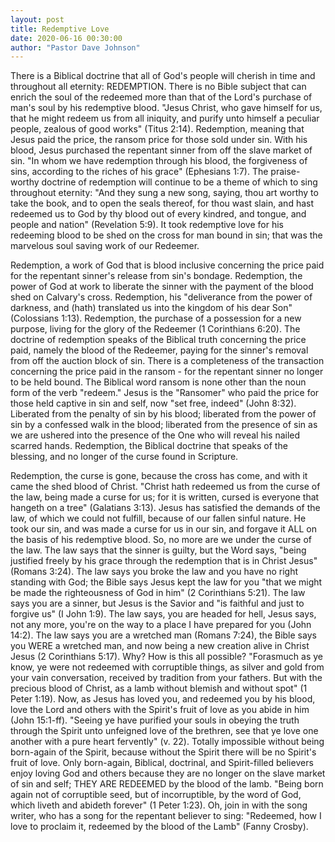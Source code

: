 ```yaml
---
layout: post
title: Redemptive Love
date: 2020-06-16 00:30:00
author: "Pastor Dave Johnson"
---
```


There is a Biblical doctrine that all of God's people will cherish in time and throughout all eternity: REDEMPTION. There is no Bible subject that can enrich the soul of the redeemed more than that of the Lord's purchase of man's soul by his redemptive blood. "Jesus Christ, who gave himself for us, that he might redeem us from all iniquity, and purify unto himself a peculiar people, zealous of good works" (Titus 2:14). Redemption, meaning that Jesus paid the price, the ransom price for those sold under sin. With his blood, Jesus purchased the repentant sinner from off the slave market of sin. "In whom we have redemption through his blood, the forgiveness of sins, according to the riches of his grace" (Ephesians 1:7). The praise-worthy doctrine of redemption will continue to be a theme of which to sing throughout eternity: "And they sung a new song, saying, thou art worthy to take the book, and to open the seals thereof, for thou wast slain, and hast redeemed us to God by thy blood out of every kindred, and tongue, and people and nation" (Revelation 5:9). It took redemptive love for his redeeming blood to be shed on the cross for man bound in sin; that was the marvelous soul saving work of our Redeemer.

Redemption, a work of God that is blood inclusive concerning the price paid for the repentant sinner's release from sin's bondage. Redemption, the power of God at work to liberate the sinner with the payment of the blood shed on Calvary's cross. Redemption, his "deliverance from the power of darkness, and (hath) translated us into the kingdom of his dear Son" (Colossians 1:13). Redemption, the purchase of a possession for a new purpose, living for the glory of the Redeemer (1 Corinthians 6:20). The doctrine of redemption speaks of the Biblical truth concerning the price paid, namely the blood of the Redeemer, paying for the sinner's removal from off the auction block of sin. There is a completeness of the transaction concerning the price paid in the ransom - for the repentant sinner no longer to be held bound. The Biblical word ransom is none other than the noun form of the verb "redeem." Jesus is the "Ransomer" who paid the price for those held captive in sin and self, now "set free, indeed" (John 8:32). Liberated from the penalty of sin by his blood; liberated from the power of sin by a confessed walk in the blood; liberated from the presence of sin as we are ushered into the presence of the One who will reveal his nailed scarred hands. Redemption, the Biblical doctrine that speaks of the blessing, and no longer of the curse found in Scripture.

Redemption, the curse is gone, because the cross has come, and with it came the shed blood of Christ. "Christ hath redeemed us from the curse of the law, being made a curse for us; for it is written, cursed is everyone that hangeth on a tree" (Galatians 3:13). Jesus has satisfied the demands of the law, of which we could not fulfill, because of our fallen sinful nature. He took our sin, and was made a curse for us in our sin, and forgave it ALL on the basis of his redemptive blood. So, no more are we under the curse of the law. The law says that the sinner is guilty, but the Word says, "being justified freely by his grace through the redemption that is in Christ Jesus" (Romans 3:24). The law says you broke the law and you have no right standing with God; the Bible says Jesus kept the law for you "that we might be made the righteousness of God in him" (2 Corinthians 5:21). The law says you are a sinner, but Jesus is the Savior and "is faithful and just to forgive us" (I John 1:9). The law says, you are headed for hell, Jesus says, not any more, you're on the way to a place I have prepared for you (John 14:2). The law says you are a wretched man (Romans 7:24), the Bible says you WERE a wretched man, and now being a new creation alive in Christ Jesus (2 Corinthians 5:17). Why? How is this all possible? "Forasmuch as ye know, ye were not redeemed with corruptible things, as silver and gold from your vain conversation, received by tradition from your fathers. But with the precious blood of Christ, as a lamb without blemish and without spot" (1 Peter 1:19). Now, as Jesus has loved you, and redeemed you by his blood, love the Lord and others with the Spirit's fruit of love as you abide in him (John 15:1-ff). "Seeing ye have purified your souls in obeying the truth through the Spirit unto unfeigned love of the brethren, see that ye love one another with a pure heart fervently" (v. 22). Totally impossible without being born-again of the Spirit, because without the Spirit there will be no Spirit's fruit of love. Only born-again, Biblical, doctrinal, and Spirit-filled believers enjoy loving God and others because they are no longer on the slave market of sin and self; THEY ARE REDEEMED by the blood of the lamb. "Being born again not of corruptible seed, but of incorruptible, by the word of God, which liveth and abideth forever" (1 Peter 1:23). Oh, join in with the song writer, who has a song for the repentant believer to sing: "Redeemed, how I love to proclaim it, redeemed by the blood of the Lamb" (Fanny Crosby).
